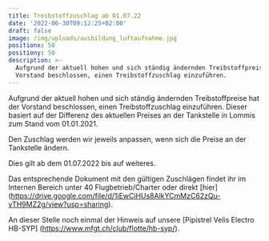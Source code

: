 ```yaml
---
title: Treibstoffzuschlag ab 01.07.22
date: '2022-06-30T09:12:25+02:00'
draft: false
image: /img/uploads/ausbildung_luftaufnahme.jpg
positionx: 50
positiony: 50
description: >-
  Aufgrund der aktuell hohen und sich ständig ändernden Treibstoffpreise hat der
  Vorstand beschlossen, einen Treibstoffzuschlag einzuführen.
---
```

Aufgrund der aktuell hohen und sich ständig ändernden Treibstoffpreise hat der Vorstand beschlossen, einen Treibstoffzuschlag einzuführen.
Dieser basiert auf der Differenz des aktuellen Preises an der Tankstelle in Lommis zum Stand vom 01.01.2021.

Den Zuschlag werden wir jeweils anpassen, wenn sich die Preise an der Tankstelle ändern.

Dies gilt ab dem 01.07.2022 bis auf weiteres.

Das entsprechende Dokument mit den gültigen Zuschlägen findet ihr im Internen Bereich unter 40 Flugbetrieb/Charter oder direkt [hier] (https://drive.google.com/file/d/1iEwCiHUs8AlkYCmMzC62zQu-vTH9MZ2g/view?usp=sharing).


An dieser Stelle noch einmal der Hinweis auf unsere [Pipistrel Velis Electro HB-SYP] (https://www.mfgt.ch/club/flotte/hb-syp/).
